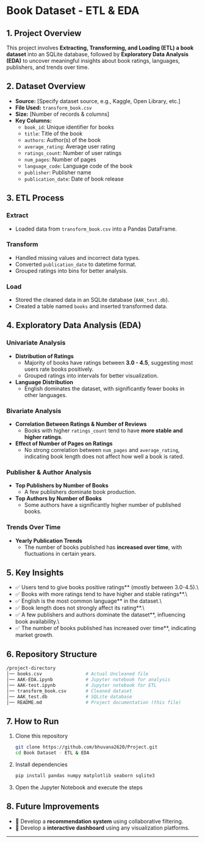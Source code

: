 # **Book Dataset - ETL & EDA**

## **1. Project Overview**
This project involves **Extracting, Transforming, and Loading (ETL) a book dataset** into an SQLite database, followed by **Exploratory Data Analysis (EDA)** to uncover meaningful insights about book ratings, languages, publishers, and trends over time.

## **2. Dataset Overview**
- **Source:** [Specify dataset source, e.g., Kaggle, Open Library, etc.]
- **File Used:** `transform_book.csv`
- **Size:** [Number of records & columns]
- **Key Columns:**
  - `book_id`: Unique identifier for books
  - `title`: Title of the book
  - `authors`: Author(s) of the book
  - `average_rating`: Average user rating
  - `ratings_count`: Number of user ratings
  - `num_pages`: Number of pages
  - `language_code`: Language code of the book
  - `publisher`: Publisher name
  - `publication_date`: Date of book release

## **3. ETL Process**
### **Extract**
- Loaded data from `transform_book.csv` into a Pandas DataFrame.

### **Transform**
- Handled missing values and incorrect data types.
- Converted `publication_date` to datetime format.
- Grouped ratings into bins for better analysis.

### **Load**
- Stored the cleaned data in an SQLite database (`AAK_test.db`).
- Created a table named `books` and inserted transformed data.

## **4. Exploratory Data Analysis (EDA)**
### **Univariate Analysis**
- **Distribution of Ratings**
  - Majority of books have ratings between **3.0 - 4.5**, suggesting most users rate books positively.
  - Grouped ratings into intervals for better visualization.
- **Language Distribution**
  - English dominates the dataset, with significantly fewer books in other languages.

### **Bivariate Analysis**
- **Correlation Between Ratings & Number of Reviews**
  - Books with higher `ratings_count` tend to have **more stable and higher ratings**.
- **Effect of Number of Pages on Ratings**
  - No strong correlation between `num_pages` and `average_rating`, indicating book length does not affect how well a book is rated.

### **Publisher & Author Analysis**
- **Top Publishers by Number of Books**
  - A few publishers dominate book production.
- **Top Authors by Number of Books**
  - Some authors have a significantly higher number of published books.

### **Trends Over Time**
- **Yearly Publication Trends**
  - The number of books published has **increased over time**, with fluctuations in certain years.

## **5. Key Insights**
- ✅ Users tend to give books positive ratings** (mostly between 3.0-4.5).\
- ✅ Books with more ratings tend to have higher and stable ratings**.\
- ✅ English is the most common language** in the dataset.\
- ✅ Book length does not strongly affect its rating**.\
- ✅ A few publishers and authors dominate the dataset**, influencing book availability.\
- ✅ The number of books published has increased over time**, indicating market growth.

## **6. Repository Structure**
```bash
/project-directory
│── books.csv                # Actual Uncleaned file
│── AAK-EDA.ipynb            # Jupyter notebook for analysis
│── AAK-test.ipynb           # Jupyter notebook for ETL
│── transform_book.csv       # Cleaned dataset
│── AAK_test.db              # SQLite database
│── README.md                # Project documentation (this file)
```

## **7. How to Run**
1. Clone this repository  
   ```bash
   git clone https://github.com/bhuvana2620/Project.git
   cd Book Dataset - ETL & EDA
   ```
2. Install dependencies  
   ```bash
   pip install pandas numpy matplotlib seaborn sqlite3
   ```
3. Open the Jupyter Notebook and execute the steps  

## **8. Future Improvements** 
- 🔹 Develop a **recommendation system** using collaborative filtering.
- 🔹 Develop a **interactive dashboard** using any visualization platforms.
---

